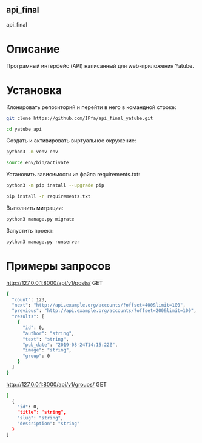 ## api_final
api_final

# Описание
Програмный интерфейс (API) написанный для web-приложения Yatube.

# Установка

Клонировать репозиторий и перейти в него в командной строке:

```sh
git clone https://github.com/IPfa/api_final_yatube.git
```

```sh
cd yatube_api
```

Cоздать и активировать виртуальное окружение:

```sh
python3 -m venv env
```

```sh
source env/bin/activate
```

Установить зависимости из файла requirements.txt:

```sh
python3 -m pip install --upgrade pip
```

```sh
pip install -r requirements.txt
```

Выполнить миграции:

```sh
python3 manage.py migrate
```

Запустить проект:

```sh
python3 manage.py runserver
```

# Примеры запросов

http://127.0.0.1:8000/api/v1/posts/ GET

```sh
{
  "count": 123,
  "next": "http://api.example.org/accounts/?offset=400&limit=100",
  "previous": "http://api.example.org/accounts/?offset=200&limit=100",
  "results": [
    {
      "id": 0,
      "author": "string",
      "text": "string",
      "pub_date": "2019-08-24T14:15:22Z",
      "image": "string",
      "group": 0
    }
  ]
}
```

http://127.0.0.1:8000/api/v1/groups/ GET

```sh
[
  {
    "id": 0,
    "title": "string",
    "slug": "string",
    "description": "string"
  }
]
```
